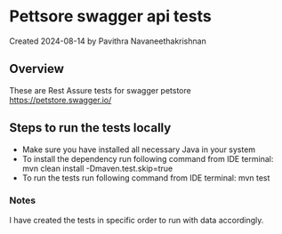 # Pettsore swagger api tests
Created 2024-08-14 by Pavithra Navaneethakrishnan

## Overview
These are Rest Assure tests for swagger petstore https://petstore.swagger.io/

## Steps to run the tests locally
- Make sure you have installed all necessary Java in your system
- To install the dependency run following command from IDE terminal: mvn clean install -Dmaven.test.skip=true
- To run the tests run following command from IDE terminal: mvn test

### Notes
I have created the tests in specific order to run with data accordingly.
